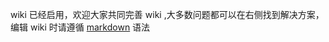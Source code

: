 wiki 已经启用，欢迎大家共同完善 wiki ,大多数问题都可以在右侧找到解决方案，编辑 wiki 时请遵循 [markdown](https://chrisniael.gitbooks.io/gitbook-documentation/content/format/markdown.html) 语法